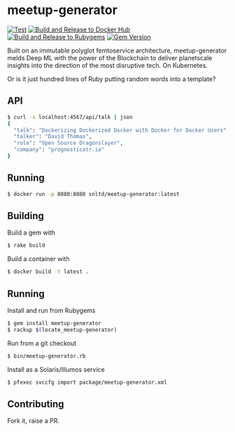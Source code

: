 # meetup-generator

[![Test](https://github.com/snltd/meetup-generator/actions/workflows/test.yml/badge.svg?branch=master)](https://github.com/snltd/meetup-generator/actions/workflows/test.yml) [![Build and Release to Docker Hub](https://github.com/snltd/meetup-generator/actions/workflows/release-dockerhub.yml/badge.svg)](https://github.com/snltd/meetup-generator/actions/workflows/release-dockerhub.yml) [![Build and Release to Rubygems](https://github.com/snltd/meetup-generator/actions/workflows/release-rubygems.yml/badge.svg)](https://github.com/snltd/meetup-generator/actions/workflows/release-rubygems.yml) [![Gem Version](https://badge.fury.io/rb/meetup-generator.svg)](https://badge.fury.io/rb/meetup-generator)

Built on an immutable polyglot femtoservice architecture, meetup-generator
melds Deep ML with the power of the Blockchain to deliver planetscale insights
into the direction of the most disruptive tech. On Kubernetes.

Or is it just hundred lines of Ruby putting random words into a template?

## API

```sh
$ curl -s localhost:4567/api/talk | json
{
  "talk": "Dockerizing Dockerized Docker with Docker for Docker Users",
  "talker": "David Thomas",
  "role": "Open Source Dragonslayer",
  "company": "prognosticatr.io"
}
```
## Running

```sh
$ docker run -p 8080:8080 snltd/meetup-generator:latest
```

## Building

Build a gem with

```sh
$ rake build
```

Build a container with

```sh
$ docker build -t latest .
```

## Running

Install and run from Rubygems

```sh
$ gem install meetup-generator
$ rackup $(locate_meetup-generator)
```

Run from a git checkout

```sh
$ bin/meetup-generator.rb
```

Install as a Solaris/Illumos service

```sh
$ pfexec svccfg import package/meetup-generator.xml
```

## Contributing

Fork it, raise a PR.
